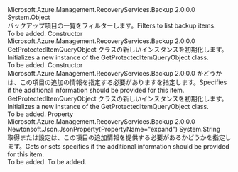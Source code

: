 <Type Name="GetProtectedItemQueryObject" FullName="Microsoft.Azure.Management.RecoveryServices.Backup.Models.GetProtectedItemQueryObject">
  <TypeSignature Language="C#" Value="public class GetProtectedItemQueryObject" />
  <TypeSignature Language="ILAsm" Value=".class public auto ansi beforefieldinit GetProtectedItemQueryObject extends System.Object" />
  <TypeSignature Language="DocId" Value="T:Microsoft.Azure.Management.RecoveryServices.Backup.Models.GetProtectedItemQueryObject" />
  <TypeSignature Language="VB.NET" Value="Public Class GetProtectedItemQueryObject" />
  <TypeSignature Language="F#" Value="type GetProtectedItemQueryObject = class" />
  <AssemblyInfo>
    <AssemblyName>Microsoft.Azure.Management.RecoveryServices.Backup</AssemblyName>
    <AssemblyVersion>2.0.0.0</AssemblyVersion>
  </AssemblyInfo>
  <Base>
    <BaseTypeName>System.Object</BaseTypeName>
  </Base>
  <Interfaces />
  <Docs>
    <summary>
            <span data-ttu-id="cd3a9-101">バックアップ項目の一覧をフィルターします。</span><span class="sxs-lookup"><span data-stu-id="cd3a9-101">Filters to list backup items.</span></span>
            </summary>
    <remarks>To be added.</remarks>
  </Docs>
  <Members>
    <Member MemberName=".ctor">
      <MemberSignature Language="C#" Value="public GetProtectedItemQueryObject ();" />
      <MemberSignature Language="ILAsm" Value=".method public hidebysig specialname rtspecialname instance void .ctor() cil managed" />
      <MemberSignature Language="DocId" Value="M:Microsoft.Azure.Management.RecoveryServices.Backup.Models.GetProtectedItemQueryObject.#ctor" />
      <MemberSignature Language="VB.NET" Value="Public Sub New ()" />
      <MemberType>Constructor</MemberType>
      <AssemblyInfo>
        <AssemblyName>Microsoft.Azure.Management.RecoveryServices.Backup</AssemblyName>
        <AssemblyVersion>2.0.0.0</AssemblyVersion>
      </AssemblyInfo>
      <Parameters />
      <Docs>
        <summary>
            <span data-ttu-id="cd3a9-102">GetProtectedItemQueryObject クラスの新しいインスタンスを初期化します。</span><span class="sxs-lookup"><span data-stu-id="cd3a9-102">Initializes a new instance of the GetProtectedItemQueryObject class.</span></span>
            </summary>
        <remarks>To be added.</remarks>
      </Docs>
    </Member>
    <Member MemberName=".ctor">
      <MemberSignature Language="C#" Value="public GetProtectedItemQueryObject (string expand = null);" />
      <MemberSignature Language="ILAsm" Value=".method public hidebysig specialname rtspecialname instance void .ctor(string expand) cil managed" />
      <MemberSignature Language="DocId" Value="M:Microsoft.Azure.Management.RecoveryServices.Backup.Models.GetProtectedItemQueryObject.#ctor(System.String)" />
      <MemberSignature Language="VB.NET" Value="Public Sub New (Optional expand As String = null)" />
      <MemberSignature Language="F#" Value="new Microsoft.Azure.Management.RecoveryServices.Backup.Models.GetProtectedItemQueryObject : string -&gt; Microsoft.Azure.Management.RecoveryServices.Backup.Models.GetProtectedItemQueryObject" Usage="new Microsoft.Azure.Management.RecoveryServices.Backup.Models.GetProtectedItemQueryObject expand" />
      <MemberType>Constructor</MemberType>
      <AssemblyInfo>
        <AssemblyName>Microsoft.Azure.Management.RecoveryServices.Backup</AssemblyName>
        <AssemblyVersion>2.0.0.0</AssemblyVersion>
      </AssemblyInfo>
      <Parameters>
        <Parameter Name="expand" Type="System.String" />
      </Parameters>
      <Docs>
        <param name="expand"><span data-ttu-id="cd3a9-103">かどうかは、この項目の追加の情報を指定する必要がありますを指定します。</span><span class="sxs-lookup"><span data-stu-id="cd3a9-103">Specifies if the additional information should be provided for this item.</span></span></param>
        <summary>
            <span data-ttu-id="cd3a9-104">GetProtectedItemQueryObject クラスの新しいインスタンスを初期化します。</span><span class="sxs-lookup"><span data-stu-id="cd3a9-104">Initializes a new instance of the GetProtectedItemQueryObject class.</span></span>
            </summary>
        <remarks>To be added.</remarks>
      </Docs>
    </Member>
    <Member MemberName="Expand">
      <MemberSignature Language="C#" Value="public string Expand { get; set; }" />
      <MemberSignature Language="ILAsm" Value=".property instance string Expand" />
      <MemberSignature Language="DocId" Value="P:Microsoft.Azure.Management.RecoveryServices.Backup.Models.GetProtectedItemQueryObject.Expand" />
      <MemberSignature Language="VB.NET" Value="Public Property Expand As String" />
      <MemberSignature Language="F#" Value="member this.Expand : string with get, set" Usage="Microsoft.Azure.Management.RecoveryServices.Backup.Models.GetProtectedItemQueryObject.Expand" />
      <MemberType>Property</MemberType>
      <AssemblyInfo>
        <AssemblyName>Microsoft.Azure.Management.RecoveryServices.Backup</AssemblyName>
        <AssemblyVersion>2.0.0.0</AssemblyVersion>
      </AssemblyInfo>
      <Attributes>
        <Attribute>
          <AttributeName>Newtonsoft.Json.JsonProperty(PropertyName="expand")</AttributeName>
        </Attribute>
      </Attributes>
      <ReturnValue>
        <ReturnType>System.String</ReturnType>
      </ReturnValue>
      <Docs>
        <summary>
            <span data-ttu-id="cd3a9-105">取得または設定は、この項目の追加情報を提供する必要があるかどうかを指定します。</span><span class="sxs-lookup"><span data-stu-id="cd3a9-105">Gets or sets specifies if the additional information should be provided for this item.</span></span>
            </summary>
        <value>To be added.</value>
        <remarks>To be added.</remarks>
      </Docs>
    </Member>
  </Members>
</Type>
